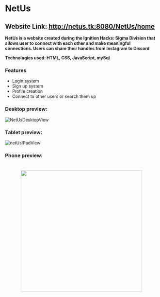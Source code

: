 # NetUs 
## Website Link: http://netus.tk:8080/NetUs/home ## 
**NetUs is a website created during the Ignition Hacks: Sigma Division that allows user to connect with each other and make meaningful connections. Users can share their handles from Instagram to Discord**

**Technologies used: HTML, CSS, JavaScript, mySql**

### Features ###
- Login system
- Sign up system
- Profile creation
- Connect to other users or search them up

### Desktop preview: ###
![NetUsDesktopView](https://user-images.githubusercontent.com/89033502/187055612-b4cf87c3-c2e3-4715-8dab-32f6e444b4c7.png)

### Tablet preview: ###
![netUsIPadView](https://user-images.githubusercontent.com/89033502/187055651-344a8754-5602-4ea5-9597-3e9713d8e5dd.jpg)

### Phone preview: ###
<h1 align="center">
  <img src="https://user-images.githubusercontent.com/88464166/187078267-a898cd53-1efb-4e56-8add-3bbe0ff4088a.png" width="400" >
</h1>

